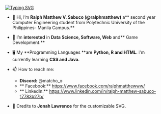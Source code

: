 [![Typing SVG](https://readme-typing-svg.demolab.com?font=Fira+Code&pause=1000&color=237CBF&width=435&lines=Hi!+%F0%9F%91%8B+I'm+Ralph+Matthew)](https://git.io/typing-svg)

- 👋 Hi, I’m **Ralph Matthew V. Sabuco (@ralphmatthew)** a** second year Computer Engineering student from Polytechnic University of the Philippines- Manila Campus.**
- 💞️ I’m **interested** in **Data Science, Software, Web** and** Game Development.**
- 🖥️ My **Programming Languages **are **Python, R and HTML**. I'm currently learning **CSS and Java.**
- 📫 How to reach me:
  -   **Discord:** @matcho_o
  -  ** Facebook:** https://www.facebook.com/ralphmatthewww/
  -  ** LinkedIn:** https://www.linkedin.com/in/ralph-matthew-sabuco-17783b27b/

- 🥽 Credits to **Jonah Lawrence** for the customizable SVG.
<!---
ralphmatthew/ralphmatthew is a ✨ special ✨ repository because its `README.md` (this file) appears on your GitHub profile.
You can click the Preview link to take a look at your changes.
--->
